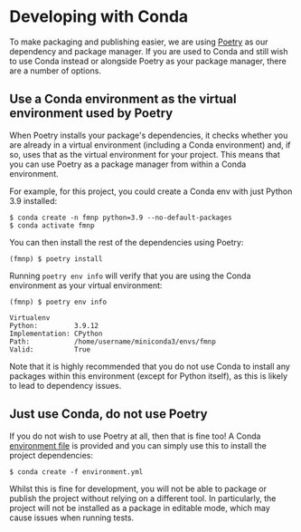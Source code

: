 # Developing with Conda

To make packaging and publishing easier, we are using [Poetry](https://python-poetry.org/) as our dependency and package manager. If you are used to Conda and still wish to use Conda instead or alongside Poetry as your package manager, there are a number of options.

## Use a Conda environment as the virtual environment used by Poetry

When Poetry installs your package's dependencies, it checks whether you are already in a virtual environment (including a Conda environment) and, if so, uses that as the virtual environment for your project. This means that you can use Poetry as a package manager from within a Conda environment.

For example, for this project, you could create a Conda env with just Python 3.9 installed:

```shell
$ conda create -n fmnp python=3.9 --no-default-packages
$ conda activate fmnp
```

You can then install the rest of the dependencies using Poetry:

```shell
(fmnp) $ poetry install
```

Running `poetry env info` will verify that you are using the Conda environment as your virtual environment:

```shell
(fmnp) $ poetry env info

Virtualenv
Python:         3.9.12
Implementation: CPython
Path:           /home/username/miniconda3/envs/fmnp
Valid:          True
```

Note that it is highly recommended that you do not use Conda to install any packages within this environment (except for Python itself), as this is likely to lead to dependency issues.

## Just use Conda, do not use Poetry

If you do not wish to use Poetry at all, then that is fine too! A Conda [environment file](../environment.yml) is provided and you can simply use this to install the project dependencies:

```shell
$ conda create -f environment.yml
```

Whilst this is fine for development, you will not be able to package or publish the project without relying on a different tool. In particularly, the project will not be installed as a package in editable mode, which may cause issues when running tests.